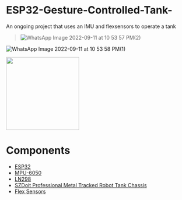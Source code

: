 # ESP32-Gesture-Controlled-Tank-
An ongoing project that uses an IMU and flexsensors to operate a tank

 > ![WhatsApp Image 2022-09-11 at 10 53 57 PM(2)](https://user-images.githubusercontent.com/72906227/189566067-6ae1915d-7d12-4b4b-88e1-518fd3bbccab.jpeg)
  
 ![WhatsApp Image 2022-09-11 at 10 53 58 PM(1)](https://user-images.githubusercontent.com/72906227/189571942-f29d93ee-b29e-4839-93d7-d2967722150a.jpeg)

<img src="https://media.giphy.com/media/4oUSZew9LKDBzFtyRr/giphy.gif" width=200><br>

# Components 

- [ESP32](https://circuitsetup.us/product/nodemcu-32s-esp32-esp-wroom-32-development-board/) 
- [MPU-6050](https://components101.com/sensors/mpu6050-module)
- [LN298](https://quartzcomponents.com/collections/motor-driver-modules/products/l298n-2a-based-motor-driver-module)
- [SZDoit Professional Metal Tracked Robot Tank Chassis](https://www.amazon.com/Professional-Tracked-Chassis-Raspberry-Graduation/dp/B08P49VLPS/ref=sr_1_69?crid=NANJIU16GJ35&keywords=tank+body+DIY&qid=1662949492&sprefix=tank+body+diy%2Caps%2C143&sr=8-69&ufe=app_do%3Aamzn1.fos.006c50ae-5d4c-4777-9bc0-4513d670b6bc)
- [Flex Sensors](https://www.amazon.com/Pressure-ZD10-100-Resistance-Type-Resistor-Sensitive/dp/B07MHTWR1C/ref=sr_1_3?keywords=flex+sensor&qid=1662949646&sr=8-3)
